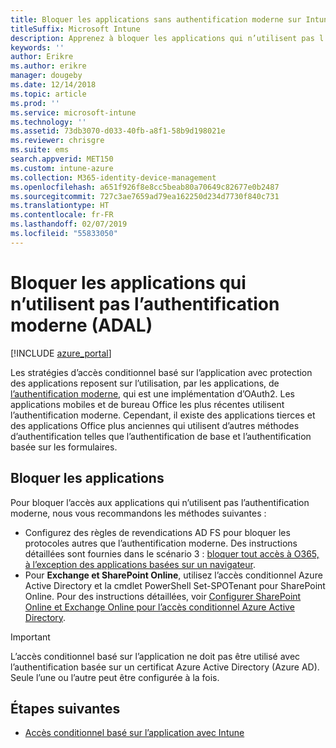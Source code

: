 ```yaml
---
title: Bloquer les applications sans authentification moderne sur Intune
titleSuffix: Microsoft Intune
description: Apprenez à bloquer les applications qui n’utilisent pas l’authentification moderne (ADAL) à l’aide de Microsoft Intune.
keywords: ''
author: Erikre
ms.author: erikre
manager: dougeby
ms.date: 12/14/2018
ms.topic: article
ms.prod: ''
ms.service: microsoft-intune
ms.technology: ''
ms.assetid: 73db3070-d033-40fb-a8f1-58b9d198021e
ms.reviewer: chrisgre
ms.suite: ems
search.appverid: MET150
ms.custom: intune-azure
ms.collection: M365-identity-device-management
ms.openlocfilehash: a651f926f8e8cc5beab80a70649c82677e0b2487
ms.sourcegitcommit: 727c3ae7659ad79ea162250d234d7730f840c731
ms.translationtype: HT
ms.contentlocale: fr-FR
ms.lasthandoff: 02/07/2019
ms.locfileid: "55833050"
---
```

# <a name="block-apps-that-do-not-use-modern-authentication-adal"></a>Bloquer les applications qui n’utilisent pas l’authentification moderne (ADAL)

[!INCLUDE [azure_portal](./includes/azure_portal.md)]

Les stratégies d’accès conditionnel basé sur l’application avec protection des applications reposent sur l’utilisation, par les applications, de [l’authentification moderne](https://support.office.com/article/Using-Office-365-modern-authentication-with-Office-clients-776c0036-66fd-41cb-8928-5495c0f9168a), qui est une implémentation d’OAuth2. Les applications mobiles et de bureau Office les plus récentes utilisent l’authentification moderne. Cependant, il existe des applications tierces et des applications Office plus anciennes qui utilisent d’autres méthodes d’authentification telles que l’authentification de base et l’authentification basée sur les formulaires.

## <a name="block-apps"></a>Bloquer les applications

Pour bloquer l’accès aux applications qui n’utilisent pas l’authentification moderne, nous vous recommandons les méthodes suivantes :

- Configurez des règles de revendications AD FS pour bloquer les protocoles autres que l’authentification moderne. Des instructions détaillées sont fournies dans le scénario 3 : [bloquer tout accès à O365, à l’exception des applications basées sur un navigateur](https://technet.microsoft.com/library/dn592182.aspx).
- Pour **Exchange et SharePoint Online**, utilisez l’accès conditionnel Azure Active Directory et la cmdlet PowerShell Set-SPOTenant pour SharePoint Online. Pour des instructions détaillées, voir [Configurer SharePoint Online et Exchange Online pour l’accès conditionnel Azure Active Directory](https://docs.microsoft.com/azure/active-directory/active-directory-conditional-access-no-modern-authentication#legacy-authentication-protocols).


>[!IMPORTANT]
>L’accès conditionnel basé sur l’application ne doit pas être utilisé avec l’authentification basée sur un certificat Azure Active Directory (Azure AD). Seule l’une ou l’autre peut être configurée à la fois.

## <a name="next-steps"></a>Étapes suivantes

- [Accès conditionnel basé sur l’application avec Intune](app-based-conditional-access-intune.md)
